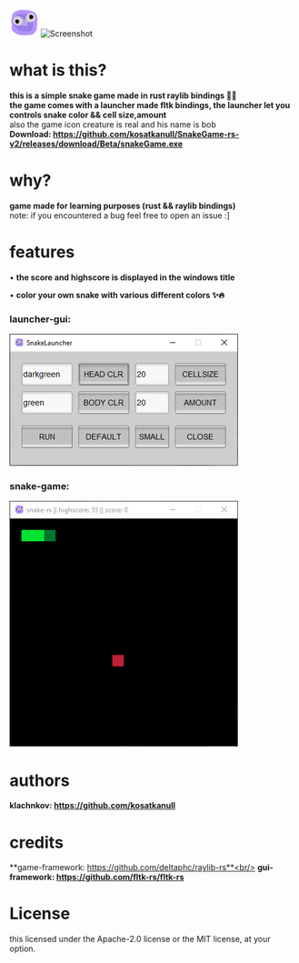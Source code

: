 ![Screenshot](assets/icon.png) ![Screenshot](assets/mascot.png)
# what is this?
**this is a simple snake game made in rust raylib bindings :apple::snake:**<br/>
**the game comes with a launcher made fltk bindings, the launcher let you controls snake color && cell size,amount**<br/>
also the game icon creature is real and his name is bob<br/>
**Download: https://github.com/kosatkanull/SnakeGame-rs-v2/releases/download/Beta/snakeGame.exe**

# why?
**game made for learning purposes (rust && raylib bindings)**<br/>
note: if you encountered a bug feel free to open an issue :]

# features
• **the score and highscore is displayed in the windows title**

• **color your own snake with various different colors :sparkles::fire:**

### launcher-gui:
![Screenshot](assets/launcher.png)

### snake-game:
![Screenshot](assets/game.png)

# authors
**klachnkov: https://github.com/kosatkanull**

# credits
**game-framework: https://github.com/deltaphc/raylib-rs**<br/>
**gui-framework: https://github.com/fltk-rs/fltk-rs**

# License
this licensed under the Apache-2.0 license or the MIT license, at your option.

